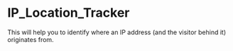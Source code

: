 # IP_Location_Tracker
This will help you to  identify where an IP address (and the visitor behind it) originates from.
